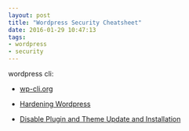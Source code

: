 ```yaml
---
layout: post
title: "Wordpress Security Cheatsheet"
date: 2016-01-29 10:47:13
tags:
- wordpress
- security
---
```


wordpress cli:

- [wp-cli.org](http://wp-cli.org/)

- [Hardening Wordpress](http://codex.wordpress.org/Hardening_WordPress)
- [Disable Plugin and Theme Update and Installation](https://codex.wordpress.org/Editing_wp-config.php#Disable_Plugin_and_Theme_Update_and_Installation)
